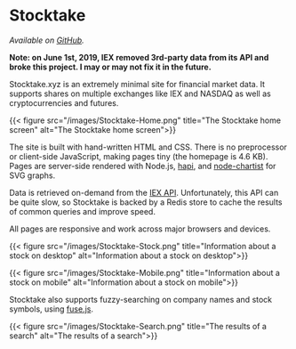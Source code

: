# Stocktake

_Available on [GitHub](https://github.com/kdelwat/stocktake)._

**Note: on June 1st, 2019, IEX removed 3rd-party data from its API and broke this project. I may or may not fix it in the future.**

Stocktake.xyz is an extremely minimal site for financial market data. It supports shares on multiple exchanges like IEX and NASDAQ as well as cryptocurrencies and futures.

{{< figure src="/images/Stocktake-Home.png" title="The Stocktake home screen" alt="The Stocktake home screen">}}

The site is built with hand-written HTML and CSS. There is no preprocessor or client-side JavaScript, making pages tiny (the homepage is 4.6 KB). Pages are server-side rendered with Node.js, [hapi](https://hapijs.com/), and [node-chartist](https://github.com/panosoft/node-chartist) for SVG graphs.

Data is retrieved on-demand from the [IEX API](https://iextrading.com/developer/docs/). Unfortunately, this API can be quite slow, so Stocktake is backed by a Redis store to cache the results of common queries and improve speed.

All pages are responsive and work across major browsers and devices.

{{< figure src="/images/Stocktake-Stock.png" title="Information about a stock on desktop" alt="Information about a stock on desktop">}}

{{< figure src="/images/Stocktake-Mobile.png" title="Information about a stock on mobile" alt="Information about a stock on mobile">}}

Stocktake also supports fuzzy-searching on company names and stock symbols, using [fuse.js](https://fusejs.io/).

{{< figure src="/images/Stocktake-Search.png" title="The results of a search" alt="The results of a search">}}
